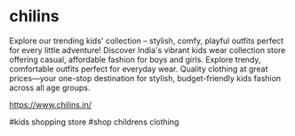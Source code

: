 # chilins
Explore our trending kids' collection – stylish, comfy, playful outfits perfect for every little adventure!
Discover India's vibrant kids wear collection store offering casual, affordable fashion for boys and girls. Explore trendy, comfortable outfits perfect for everyday wear. Quality clothing at great prices—your one-stop destination for stylish, budget-friendly kids fashion across all age groups.

https://www.chilins.in/

#kids shopping store
#shop childrens clothing
